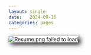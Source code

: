 ```yaml
---
layout: single
date:   2024-09-16
categories: pages
---
```


<style>
    .resume
    {
        box-shadow: 6px 5px 13px 0px #000000;
    }
</style>

<img src="{{ site.baseurl }}/assets/images/resume.png" alt="Resume.png failed to load" class="resume">

